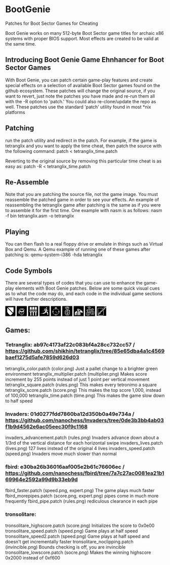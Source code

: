 # BootGenie
Patches for Boot Sector Games for Cheating

Boot Genie works on many 512-byte Boot Sector game titles for archaic x86 systems with proper BIOS support. Most effects are created to be valid at the same time.

## Introducing Boot Genie Game Ehnhancer for Boot Sector Games

With Boot Genie, you can patch certain game-play features and create special effects on a selection of available Boot Sector games found on the github ecosystem. These patches will change the original source, if you want to revert, just note the patches you have made and re-run them all with the -R option to 'patch.' You could also re-clone/update the repo as well. These patches use the standard 'patch' utility found in most *nix platforms

## Patching
run the patch utility and redirect in the patch. For example, if the game is tetranglix and you want to apply the time cheat, then patch the source with the following command:
 patch < tetranglix_time.patch

Reverting to the original source by removing this particular time cheat is as easy as:
 patch -R < tetranglix_time.patch

## Re-Assemble
Note that you are patching the source file, not the game image. You must reassemble the patched game in order to see your effects. An example of reassembling the tetranglix game after patching is the same as if you were to assemble it for the first time. One example with nasm is as follows:
 nasm -f bin tetranglix.asm -o tetranglix

## Playing
You can then flash to a real floppy drive or emulate in things such as Virtual Box and Qemu. A Qemu example of running one of these games after patching is:
 qemu-system-i386 -hda tetranglix

## Code Symbols
There are several types of codes that you can use to enhance the game-play elements with Boot Genie patches. Below are some quick visual cues as to what the code may do, and each code in the individual game sections will have further descriptions.

<img src=https://github.com/XlogicX/BootGenie/blob/master/invincible.png>
<img src=https://github.com/XlogicX/BootGenie/blob/master/expert.png>
<img src=https://github.com/XlogicX/BootGenie/blob/master/lives.png>
<img src=https://github.com/XlogicX/BootGenie/blob/master/speed.png>
<img src=https://github.com/XlogicX/BootGenie/blob/master/time.png>
<img src=https://github.com/XlogicX/BootGenie/blob/master/score.png>
<img src=https://github.com/XlogicX/BootGenie/blob/master/rules.png>
<img src=https://github.com/XlogicX/BootGenie/blob/master/multiplier.png>
<img src=https://github.com/XlogicX/BootGenie/blob/master/color.png>

## Games:

### Tetranglix: ab97c4173af22c083bf4a28cc732cc57 / https://github.com/shikhin/tetranglix/tree/85e65dba4a1c4569baef1275d5afe7859d626d03
tetranglix_color.patch (color.png)
    Just a pallet change to a brighter green environment
tetranglix_multiplier.patch (multiplier.png)
    Makes score increment by 255 points instead of just 1 point per vertical movement
tetranglix_square.patch (rules.png)
    This makes every tetronimo a square
tetranglix_score.patch (score.png)
    This makes the top score 1,000, instead of 100,000
tetranglix_time.patch (time.png)
    This makes the game slow down to half speed

### Invaders: 01d0277fdd7860ba12d350b0a49e734a / https://github.com/nanochess/Invaders/tree/0de3b3bb4ab03f1b9d4562e6ac05eec30f9c1168
invaders_advancement.patch (rules.png)
    Invaders advance down about a 1/3rd of the vertical distance for each horizontal swipe
invaders_lives.patch (lives.png)
    127 lives instead of the original 4 lives
invaders_speed.patch (speed.png)
    Invaders move much slower than normal

### fbird: e30ba26b36016aaf005e2b61c76606ec / https://github.com/nanochess/fbird/tree/7a7c27ac0081ea21b169964e2592a99d9b33eb9d
fbird_faster.patch (speed.png, expert.png)
    The game plays much faster
fbird_morepipes.patch (score.png, expert.png)
    pipes come in much more frequently
fbird_pipe.patch (rules.png)
    rediculous clearance in each pipe

### tronsolitare:
tronsolitare_highscore.patch (score.png)
    Initializes the score to 0x0e00
tronsolitare_speed.patch (speed.png)
    Game plays at half speed
tronsolitare_speed2.patch (speed.png)
    Game plays at half speed and doesn't get incrementally faster
tronsolitare_noclipping.patch (invincible.png)
    Bounds checking is off, you are invincible
tronsolitare_lowscore.patch (socre.png)
    Makes the winning highscore 0x2000 instead of 0xf600
